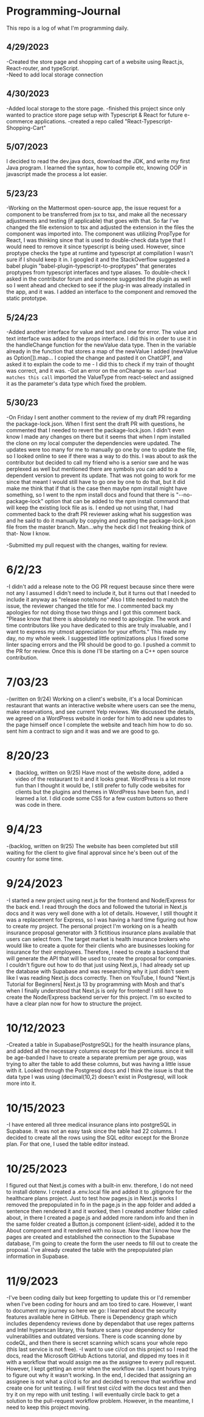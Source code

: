 # Programming-Journal
This repo is a log of what I'm programming daily. 

## 4/29/2023
-Created the store page and shopping cart of a website using React.js, React-router, and typeScript.  
-Need to add local storage connection 
## 4/30/2023
-Added local storage to the store page. 
-finished this project since only wanted to practice store page setup with Typescript & React for future e-commerce applications.
-created a repo called "React-Typescript-Shopping-Cart"

## 5/07/2023
 I decided to read the dev.java docs, download the JDK, and write my first Java program. I learned the syntax, how to compile etc, knowing OOP in javascript made the process a lot easier. 

## 5/23/23
 -Working on the Mattermost open-source app, the issue request for a component to be transferred from jsx to tsx, and make all the necessary adjustments and testing (if applicable) that goes with that.  So far I've changed the file extension to tsx and adjusted the extension in the files the component was imported into.  The component was utilizing PropType for React, I was thinking since that is used to double-check data type that I would need to remove it since typescript is being used.  However, since proptype checks the type at runtime and typescript at compilation I wasn't sure if I should keep it in.  I googled it and the StackOverflow suggested a babel plugin "babel-plugin-typescript-to-proptypes" that generates proptypes from typescript interfaces and type aliases.  To double-check I asked in the contributor forum and someone suggested the plugin as well so I went ahead and checked to see if the plug-in was already installed in the app, and it was.  I added an interface to the component and removed the static prototype. 
 
 ## 5/24/23
 -Added another interface for value and text  and one for error.  The value and text interface was added to the props interface.  I did this in order to use it in the handleChange function for the newValue data type. Then in the variable already in the function that stores a map of the newValue I added (newValue as Option[]).map...  I copied the change and pasted it on ChatGPT, and asked it to explain the code to me - I did this to check if my train of thought was correct, and it was. 
 -Got an error on the onChange ```No overload matches this call``` imported the ValueType from react-select and assigned it as the parameter's data type which fixed the problem. 
 
 ## 5/30/23
 -On Friday I sent another comment to the review of my draft PR regarding the package-lock.json.  When I first sent the draft PR with questions, he commented that I needed to revert the package-lock.json.  I didn't even know I made any changes on there but it seems that when I npm installed the clone on my local computer the dependencies were updated.  The updates were too many for me to manually go one by one to update the file, so I looked online to see if there was a way to do this.  I was about to ask the contributor but decided to call my friend who is a senior swe and he was perplexed as well but mentioned there are symbols you can add to a dependent version to prevent its update.  That was not going to work for me since that meant I would still have to go one by one to do that, but it did make me think that if that is the case then maybe npm install might have something, so I went to the npm install docs and found that there is "--no-package-lock" option that can be added to the npm install command that will keep the existing lock file as is.  I ended up not using that, I had commented back to the draft PR reviewer asking what his suggestion was and he said to do it manually by copying and pasting the package-lock.json file from the master branch. Man...why the heck did I not freaking think of that- Now I know. 
 
 
 -Submitted my pull request with the changes, waiting for review. 
 
 # 6/2/23
-I didn't add a release note to the OG PR request because since there were not any I assumed I didn't need to include it, but it turns out that I needed to include it anyway as "release note/none"  Also I title needed to match the issue, the reviewer changed the title for me.  I commented back my apologies for not doing those two things and I got this comment back. "Please know that there is absolutely no need to apologize. The work and time contributors like you have dedicated to this are truly invaluable, and I want to express my utmost appreciation for your efforts."  This made my day, no my whole week.  I suggested little optimizations plus I fixed some linter spacing errors and the PR should be good to go.  I pushed a commit to the PR for review. Once this is done I'll be starting on a C++ open source contribution. 

# 7/03/23

-(written on 9/24) Working on a client's website, it's a local Dominican restaurant that wants an interactive website where users can see the menu, make reservations, and see current Yelp reviews.  We discussed the details, we agreed on a WordPress website in order for him to add new updates to the page himself once I complete the website and teach him how to do so.  sent him a contract to sign and it was and we are good to go. 

# 8/20/23
 - (backlog, written on 9/25) Have most of the website done, added a video of the restaurant to it and it looks great.  WordPress is a lot more fun than I thought it would be, I still prefer to fully code websites for clients but the plugins and themes in WordPress have been fun, and I learned a lot.  I did code some CSS for a few custom buttons so there was code in there.

# 9/4/23
-(backlog, written on 9/25) The website has been completed but still waiting for the client to give final approval since he's been out of the country for some time. 

 # 9/24/2023
 -I started a new project using next.js for the frontend and Node/Express for the back end.  I read through the docs and followed the tutorial in Next.js docs and it was very well done with a lot of details. However, I still thought it was a replacement for Express, so I was having a hard time figuring out how to create my project.  The personal project I'm working on is a health insurance proposal generator with 3 fictitious insurance plans available that users can select from.  The target market is health insurance brokers who would like to create a quote for their clients who are businesses looking for insurance for their employees. Therefore, I need to create a backend that will generate the API that will be used to create the proposal for companies.  I couldn't figure out how to do that just using Next.js, I had already set up the database with Supabase and was researching why it just didn't seem like I was reading Next.js docs correctly.  Then on YouTube, I found "Next.js Tutorial for Beginners| Next.js 13 by programming with Mosh and that's when I finally understood that Next.js is only for frontend! I still have to create the Node/Express backend server for this project.  I'm so excited to have a clear plan now for how to structure the project. 

  # 10/12/2023
  -Created a table in Supabase(PostgreSQL) for the health insurance plans, and added all the necessary columns except for the premiums.  since it will be age-banded I have to create a separate premium per age group, was trying to alter the table to add these columns, but was having a little issue with it.  Looked through the Postgresql docs and I think the issue is that the data type I was using (decimal(10,2) doesn't exist in Postgresql, will look more into it. 

 # 10/15/2023
  -I have entered all three medical insurance plans into postgreSQL in Supabase.  It was not an easy task since the table had 22 columns.  I decided to create all the rows using the SQL editor except for the Bronze plan.  For that one, I used the table editor instead. 

  # 10/25/2023
  I figured out that Next.js comes with a built-in env.  therefore, I do not need to install dotenv.  I created a .env.local file and added it to .gitignore for the healthcare plans project. Just to test how pages.js in Next.js works I removed the prepopulated in fo in the page.js in the app folder and added a sentence then rendered it and it worked, then I created  another folder called about, in there I created a page.js and added more random info and then in the same folder created a Button.js component (client-side), added it to the About component and it rendered with no issue.  Now that I know how the pages are created and established the connection to the Supabase database, I'm going to create the form the user needs to fill out to create the proposal.  I've already created the table with the prepopulated plan information in Supabase. 

  # 11/9/2023
  -I've been coding daily but keep forgetting to update this or I'd remember when I've been coding for hours and am too tired to care.  However, I want to document my journey so here we go:  I learned about the security features available here in GitHub. There is Dependency graph which includes dependency reviews done by dependabot that use regex patterns and Intel hyperscan library, this feature scans your dependency for vulnerabilities and outdated versions.  There is code scanning done by codeQL, and then there is secret scanning which scans your whole repo (this last service is not free). 
  -I want to use ci/cd on this project so I read the docs, read the Microsoft GitHub Actions tutorial, and dipped my toes in it with a workflow that would assign me as the assignee to every pull request.  However, I kept getting an error when the workflow ran.  I spent hours trying to figure out why it wasn't working.  In the end, I decided that assigning an assignee is not what a ci/cd is for and decided to remove that workflow and create one for unit testing.  I will first test ci/cd with the docs test and then try it on my repo with unit testing.  I will eventually circle back to get a solution to the pull-request workflow problem.  However, in the meantime, I need to keep this project moving. 
